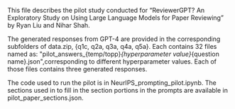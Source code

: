 This file describes the pilot study conducted for “ReviewerGPT? An Exploratory Study on Using Large Language Models for Paper Reviewing” by Ryan Liu and Nihar Shah.

The generated responses from GPT-4 are provided in the corresponding subfolders of data.zip, {q1c, q2a, q3a, q4a, q5a}. Each contains 32 files named as: "pilot_answers_{temp/topp}_{hyperparameter value}_{question name}.json",corresponding to different hyperparameter values. Each of those files contains three generated responses. 

The code used to run the pilot is in NeurIPS_prompting_pilot.ipynb. The sections used in to fill in the section portions in the prompts are available in pilot_paper_sections.json. 